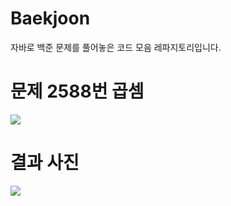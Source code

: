 # Baekjoon

자바로 백준 문제를 풀어놓은 코드 모음 레파지토리입니다.

# 문제 2588번 곱셈 

<a href="https://www.acmicpc.net/problem/2588"><img src="https://github.com/do04200611/Baekjoon/assets/74278578/4dd1b058-e046-4119-ad2d-b0d7277e95ac"> </a> <br>

# 결과 사진 <br>
<a href="https://www.acmicpc.net/problem/2588"><img src ="https://github.com/do04200611/Baekjoon/assets/74278578/c43c0d3b-2265-46d9-bc5a-c72d5164a59a">
</a>
